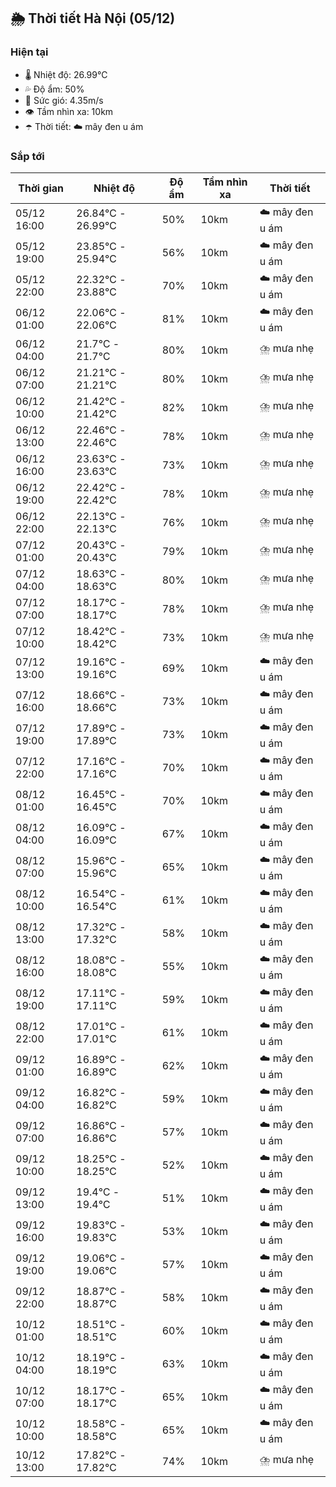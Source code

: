 ## 🌦️ Thời tiết Hà Nội (05/12)

### Hiện tại

- 🌡️ Nhiệt độ: 26.99℃
- 💦 Độ ẩm: 50%
- 💨 Sức gió: 4.35m/s
- 👁️ Tầm nhìn xa: 10km
- ☂️ Thời tiết: ☁️ mây đen u ám

### Sắp tới

| Thời gian | Nhiệt độ | Độ ẩm | Tầm nhìn xa | Thời tiết |
| --- | --- | --- | --- | --- |
| 05/12 16:00 | 26.84℃ - 26.99℃ | 50% | 10km | ☁️ mây đen u ám |
| 05/12 19:00 | 23.85℃ - 25.94℃ | 56% | 10km | ☁️ mây đen u ám |
| 05/12 22:00 | 22.32℃ - 23.88℃ | 70% | 10km | ☁️ mây đen u ám |
| 06/12 01:00 | 22.06℃ - 22.06℃ | 81% | 10km | ☁️ mây đen u ám |
| 06/12 04:00 | 21.7℃ - 21.7℃ | 80% | 10km | ⛈️ mưa nhẹ |
| 06/12 07:00 | 21.21℃ - 21.21℃ | 80% | 10km | ⛈️ mưa nhẹ |
| 06/12 10:00 | 21.42℃ - 21.42℃ | 82% | 10km | ⛈️ mưa nhẹ |
| 06/12 13:00 | 22.46℃ - 22.46℃ | 78% | 10km | ⛈️ mưa nhẹ |
| 06/12 16:00 | 23.63℃ - 23.63℃ | 73% | 10km | ⛈️ mưa nhẹ |
| 06/12 19:00 | 22.42℃ - 22.42℃ | 78% | 10km | ⛈️ mưa nhẹ |
| 06/12 22:00 | 22.13℃ - 22.13℃ | 76% | 10km | ⛈️ mưa nhẹ |
| 07/12 01:00 | 20.43℃ - 20.43℃ | 79% | 10km | ⛈️ mưa nhẹ |
| 07/12 04:00 | 18.63℃ - 18.63℃ | 80% | 10km | ⛈️ mưa nhẹ |
| 07/12 07:00 | 18.17℃ - 18.17℃ | 78% | 10km | ⛈️ mưa nhẹ |
| 07/12 10:00 | 18.42℃ - 18.42℃ | 73% | 10km | ⛈️ mưa nhẹ |
| 07/12 13:00 | 19.16℃ - 19.16℃ | 69% | 10km | ☁️ mây đen u ám |
| 07/12 16:00 | 18.66℃ - 18.66℃ | 73% | 10km | ☁️ mây đen u ám |
| 07/12 19:00 | 17.89℃ - 17.89℃ | 73% | 10km | ☁️ mây đen u ám |
| 07/12 22:00 | 17.16℃ - 17.16℃ | 70% | 10km | ☁️ mây đen u ám |
| 08/12 01:00 | 16.45℃ - 16.45℃ | 70% | 10km | ☁️ mây đen u ám |
| 08/12 04:00 | 16.09℃ - 16.09℃ | 67% | 10km | ☁️ mây đen u ám |
| 08/12 07:00 | 15.96℃ - 15.96℃ | 65% | 10km | ☁️ mây đen u ám |
| 08/12 10:00 | 16.54℃ - 16.54℃ | 61% | 10km | ☁️ mây đen u ám |
| 08/12 13:00 | 17.32℃ - 17.32℃ | 58% | 10km | ☁️ mây đen u ám |
| 08/12 16:00 | 18.08℃ - 18.08℃ | 55% | 10km | ☁️ mây đen u ám |
| 08/12 19:00 | 17.11℃ - 17.11℃ | 59% | 10km | ☁️ mây đen u ám |
| 08/12 22:00 | 17.01℃ - 17.01℃ | 61% | 10km | ☁️ mây đen u ám |
| 09/12 01:00 | 16.89℃ - 16.89℃ | 62% | 10km | ☁️ mây đen u ám |
| 09/12 04:00 | 16.82℃ - 16.82℃ | 59% | 10km | ☁️ mây đen u ám |
| 09/12 07:00 | 16.86℃ - 16.86℃ | 57% | 10km | ☁️ mây đen u ám |
| 09/12 10:00 | 18.25℃ - 18.25℃ | 52% | 10km | ☁️ mây đen u ám |
| 09/12 13:00 | 19.4℃ - 19.4℃ | 51% | 10km | ☁️ mây đen u ám |
| 09/12 16:00 | 19.83℃ - 19.83℃ | 53% | 10km | ☁️ mây đen u ám |
| 09/12 19:00 | 19.06℃ - 19.06℃ | 57% | 10km | ☁️ mây đen u ám |
| 09/12 22:00 | 18.87℃ - 18.87℃ | 58% | 10km | ☁️ mây đen u ám |
| 10/12 01:00 | 18.51℃ - 18.51℃ | 60% | 10km | ☁️ mây đen u ám |
| 10/12 04:00 | 18.19℃ - 18.19℃ | 63% | 10km | ☁️ mây đen u ám |
| 10/12 07:00 | 18.17℃ - 18.17℃ | 65% | 10km | ☁️ mây đen u ám |
| 10/12 10:00 | 18.58℃ - 18.58℃ | 65% | 10km | ☁️ mây đen u ám |
| 10/12 13:00 | 17.82℃ - 17.82℃ | 74% | 10km | ⛈️ mưa nhẹ |
